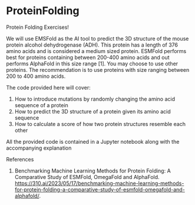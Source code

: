 # ProteinFolding
Protein Folding Exercises! 

We will use EMSFold as the AI tool to predict the 3D structure of the mouse protein alcohol dehydrogenase (ADH). This protein has a length of 376 amino acids and is considered a medium sized protein. ESMFold performs best for proteins containing between 200-400 amino acids and out performs AlphaFold in this size range [1]. You may choose to use other proteins. The recommendation is to use proteins with size ranging between 200 to 400 amino acids. 
 
The code provided here will cover:

1. How to introduce mutations by randomly changing the amino acid sequence of a protein
2. How to predict the 3D structure of a protein given its amino acid sequence
3. How to calculate a score of how two protein structures resemble each other

All the provided code is contained in a Jupyter notebook along with the accompanying explanation

References
1. Benchmarking Machine Learning Methods for Protein Folding: A Comparative Study of ESMFold, OmegaFold and AlphaFold. https://310.ai/2023/05/17/benchmarking-machine-learning-methods-for-protein-folding-a-comparative-study-of-esmfold-omegafold-and-alphafold/.
